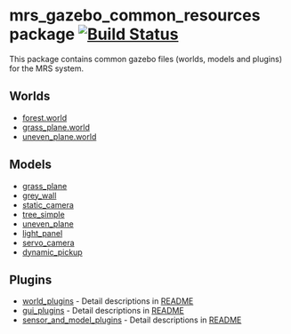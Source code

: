 # mrs_gazebo_common_resources package [![Build Status](https://travis-ci.com/ctu-mrs/mrs_gazebo_common_resources.svg?branch=master)](https://travis-ci.com/ctu-mrs/mrs_gazebo_common_resources)

This package contains common gazebo files (worlds, models and plugins) for the MRS system.

## Worlds 
- [forest.world](worlds/forest.world) 
- [grass_plane.world](worlds/grass_plane.world) 
- [uneven_plane.world](worlds/uneven_plane.world) 

## Models
- [grass_plane](models/grass_plane) 
- [grey_wall](models/grey_wall) 
- [static_camera](models/static_camera) 
- [tree_simple](models/tree_simple) 
- [uneven_plane](models/uneven_plane) 
- [light_panel](models/light_panel) 
- [servo_camera](models/servo_camera) 
- [dynamic_pickup](models/dynamic_pickup) 

## Plugins
- [world_plugins](src/world_plugins) - Detail descriptions in [README](src/world_plugins/README.md)
- [gui_plugins](src/gui_plugins) - Detail descriptions in [README](src/gui_plugins/README.md)
- [sensor_and_model_plugins](src/sensor_and_model_plugins) - Detail descriptions in [README](src/sensor_and_model_plugins/README.md)
